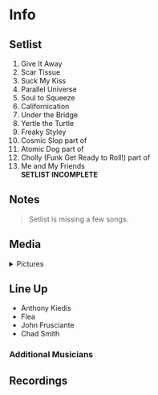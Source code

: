 # Info

## Setlist

1. Give It Away
2. Scar Tissue
3. Suck My Kiss
4. Parallel Universe
5. Soul to Squeeze
6. Californication
7. Under the Bridge
8. Yertle the Turtle
9. Freaky Styley
10. Cosmic Slop part of
11. Atomic Dog part of
12. Cholly (Funk Get Ready to Roll!) part of
13. Me and My Friends
<br>**SETLIST INCOMPLETE**

## Notes

> Setlist is missing a few songs.

## Media 

<details>
  <summary>Pictures</summary>
  <!--<img alt="Setlist" title="Setlist" src="_.jpg" height="200" />
  <img alt="Clipping" title="Clipping" src="_.jpg" height="200" />
  <img alt="Flyer" title="Flyer" src="_.jpg" height="200" />-->
</details>

## Line Up

* Anthony Kiedis
* Flea
* John Frusciante
* Chad Smith

### Additional Musicians

## Recordings
